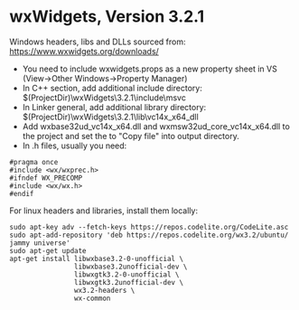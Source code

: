 # wxWidgets, Version 3.2.1

Windows headers, libs and DLLs sourced from:
https://www.wxwidgets.org/downloads/

* You need to include wxwidgets.props as a new property sheet in VS (View->Other Windows->Property Manager)
* In C++ section, add additional include directory: $(ProjectDir)\wxWidgets\3.2.1\include\msvc
* In Linker general, add additional library directory: $(ProjectDir)\wxWidgets\3.2.1\lib\vc14x_x64_dll
* Add wxbase32ud_vc14x_x64.dll and wxmsw32ud_core_vc14x_x64.dll to the project and set the to "Copy file" into output directory.
* In .h files, usually you need:
```
#pragma once
#include <wx/wxprec.h>
#ifndef WX_PRECOMP
#include <wx/wx.h>
#endif
```

For linux headers and libraries, install them locally:
```
sudo apt-key adv --fetch-keys https://repos.codelite.org/CodeLite.asc
sudo apt-add-repository 'deb https://repos.codelite.org/wx3.2/ubuntu/ jammy universe'
sudo apt-get update
apt-get install libwxbase3.2-0-unofficial \
                libwxbase3.2unofficial-dev \
                libwxgtk3.2-0-unofficial \
                libwxgtk3.2unofficial-dev \
                wx3.2-headers \
                wx-common 
```
